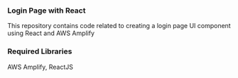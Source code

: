 ### Login Page with React
This repository contains code related to creating a login page UI component using React and AWS Amplify

### Required Libraries
AWS Amplify, ReactJS
